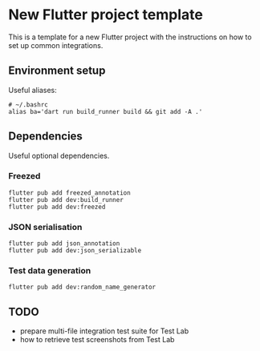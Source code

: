 # New Flutter project template

This is a template for a new Flutter project with the instructions on how to set up common integrations.

## Environment setup

Useful aliases:

```shell
# ~/.bashrc 
alias ba='dart run build_runner build && git add -A .'
```

## Dependencies

Useful optional dependencies.

### Freezed

```shell
flutter pub add freezed_annotation
flutter pub add dev:build_runner
flutter pub add dev:freezed
```

### JSON serialisation

```shell
flutter pub add json_annotation
flutter pub add dev:json_serializable
```

### Test data generation

```shell
flutter pub add dev:random_name_generator
```

## TODO

* prepare multi-file integration test suite for Test Lab
* how to retrieve test screenshots from Test Lab
